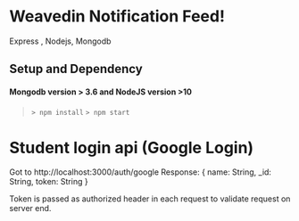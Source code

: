 # Weavedin Notification Feed!
Express , Nodejs, Mongodb

## Setup and Dependency
#### Mongodb version > 3.6 and NodeJS version >10
> `> npm install`
> `> npm start`

# Student login api (Google Login)
Got to http://localhost:3000/auth/google
Response:
    {
        name: String,
        _id: String,
        token: String
    }

Token is passed as authorized header in each request to validate request on server end.

